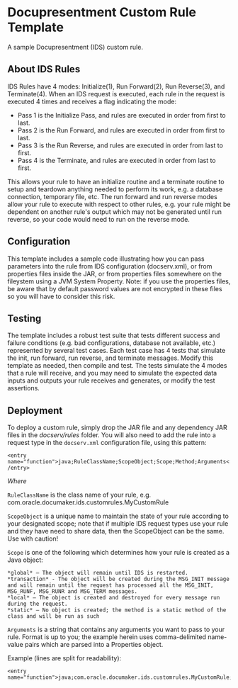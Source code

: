# Docupresentment Custom Rule Template

A sample Docupresentment (IDS) custom rule.

## About IDS Rules
IDS Rules have 4 modes: Initialize(1), Run Forward(2), Run Reverse(3), and Terminate(4). When an IDS request is
executed, each rule in the request is executed 4 times and receives a flag indicating the mode:
-  Pass 1 is the Initialize Pass, and rules are executed in order from first to last.
-  Pass 2 is the Run Forward, and rules are executed in order from first to last.
-  Pass 3 is the Run Reverse, and rules are executed in order from last to first.
-  Pass 4 is the Terminate, and rules are executed in order from last to first.

This allows your rule to have an initialize routine and a terminate routine to setup and teardown anything needed to perform its work, e.g. a database connection, temporary file, etc. 
The run forward and run reverse modes allow your rule to execute with respect to other rules, e.g. your rule might be dependent on another rule's output which may not 
be generated until run reverse, so your code would need to run on the reverse mode.

## Configuration 
This template includes a sample code illustrating how you can pass parameters into the rule from IDS configuration (docserv.xml), or from properties files inside the JAR, or from
properties files somewhere on the fileystem using a JVM System Property. Note: if you use the properties files, be aware that by default password values are not encrypted in these
files so you will have to consider this risk.

## Testing
The template includes a robust test suite that tests different success and failure conditions (e.g. bad configurations, database not available, etc.) represented by several test cases. 
Each test case has 4 tests that simulate the init, run forward, run reverse, and terminate messages. Modify this template as needed, then compile and test. The tests simulate the 4 modes that a rule will receive, and
you may need to simulate the expected data inputs and outputs your rule receives and generates, or modify the test assertions.

## Deployment
To deploy a custom rule, simply drop the JAR file and any dependency JAR files in the _docserv/rules_ folder.
You will also need to add the rule into a request type in the `docserv.xml` configuration file, using this pattern:

`<entry name="function">java;RuleClassName;ScopeObject;Scope;Method;Arguments</entry>`

*Where*

`RuleClassName` is the class name of your rule, e.g. com.oracle.documaker.ids.customrules.MyCustomRule

`ScopeObject` is a unique name to maintain the state of your rule according to your designated scope; note that if multiple IDS request types use your rule and they have need to share data, then the ScopeObject can be the same. Use with caution!

`Scope` is one of the following which determines how your rule is created as a Java object:

	*global* – The object will remain until IDS is restarted.
    *transaction* - The object will be created during the MSG_INIT message and will remain until the request has processed all the MSG_INIT, MSG_RUNF, MSG_RUNR and MSG_TERM messages.
    *local* – The object is created and destroyed for every message run during the request.
    *static* – No object is created; the method is a static method of the class and will be run as such

`Arguments` is a string that contains any arguments you want to pass to your rule. Format is up to you; the example herein uses comma-delimited name-value pairs which are parsed into a Properties object.

Example (lines are split for readability):
```
<entry name="function">java;com.oracle.documaker.ids.customrules.MyCustomRule;RuleObj;transaction;getEmployees;arguments</entry>
```